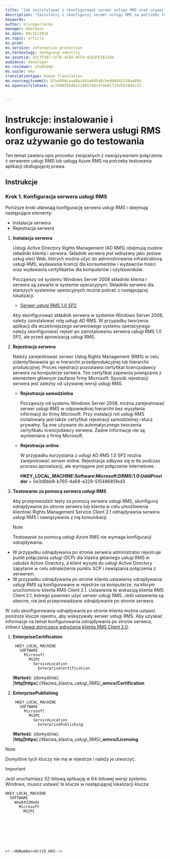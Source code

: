 ```yaml
---
title: "Jak zainstalować i skonfigurować serwer usługi RMS oraz używać go do testowania | Azure RMS"
description: "Zainstaluj i skonfiguruj serwer usługi RMS na potrzeby testowania aplikacji obsługujących prawa."
keywords: 
author: bruceperlerms
manager: mbaldwin
ms.date: 09/25/2016
ms.topic: article
ms.prod: 
ms.service: information-protection
ms.technology: techgroup-identity
ms.assetid: 32C7F387-CF7E-4CE0-AFC9-4C63FE1E134A
audience: developer
ms.reviewer: shubhamp
ms.suite: ems
translationtype: Human Translation
ms.sourcegitcommit: b7ee098ceaa8ac6b1e0d5d6cbe090042510aa89b
ms.openlocfilehash: ac7dd8592d6e11905744c4f4e0171fd5b5945c51


---
```


# Instrukcje: instalowanie i konfigurowanie serwera usługi RMS oraz używanie go do testowania

Ten temat zawiera opis procedur związanych z nawiązywaniem połączenia z serwerem usługi RMS lub usługą Azure RMS na potrzeby testowania aplikacji obsługującej prawa.
 
## Instrukcje

### Krok 1. Konfiguracja serwera usługi RMS

Poniższe kroki ułatwiają konfigurację serwera usługi RMS i obejmują następujące elementy:

-   Instalacja serwera
-   Rejestracja serwera

1.  **Instalacja serwera**

    Usługi Active Directory Rights Management (AD RMS) obejmują osobne składniki klienta i serwera. Składnik serwera jest wdrażany jako zestaw usług sieci Web, których można użyć do administrowania infrastrukturą usługi RMS, wydawania licencji dla konsumentów i wydawców treści oraz wydawania certyfikatów dla komputerów i użytkowników.

    Począwszy od systemu Windows Server 2008 składniki klienta i serwera są zawarte w systemie operacyjnym. Składniki serwera dla starszych systemów operacyjnych można pobrać z następującej lokalizacji.

    -   [Serwer usługi RMS 1.0 SP2](http://go.microsoft.com/fwlink/p/?linkid=73722)

    Aby skonfigurować składnik serwera w systemie Windows Server 2008, należy zainstalować rolę usługi AD RMS. W przypadku tworzenia aplikacji dla wcześniejszego serwerowego systemu operacyjnego należy skonfigurować rejestr po zainstalowaniu serwera usługi RMS 1.0 SP2, ale przed aprowizacją usługi RMS.

2.  **Rejestracja serwera**

    Należy zarejestrować serwer Usług Rights Management (RMS) w celu zidentyfikowania go w hierarchii przedprodukcyjnej lub hierarchii produkcyjnej. Proces rejestracji pozostawia certyfikat licencjodawcy serwera na komputerze serwera. Ten certyfikat zapewnia powiązanie z elementem głównym zaufania firmy Microsoft. Sposób rejestracji serwera jest zależny od używanej wersji usługi RMS.

    -   **Rejestracja samodzielna**

        Począwszy od systemu Windows Server 2008, można zarejestrować serwer usługi RMS w odpowiedniej hierarchii bez wysyłania informacji do firmy Microsoft. Przy instalacji roli usługi RMS instalowany jest także certyfikat rejestracji samodzielnej i klucz prywatny. Są one używane do automatycznego tworzenia certyfikatu licencjodawcy serwera. Żadne informacje nie są wymieniane z firmą Microsoft.

    -   **Rejestracja online**

        W przypadku korzystania z usługi AD RMS 1.0 SP2 można zarejestrować serwer online. Rejestracja odbywa się w tle podczas procesu aprowizacji, ale wymagane jest połączenie internetowe.

        **HKEY\_LOCAL\_MACHINE**\\**Software**\\**Microsoft**\\**DRMS**\\**1.0**\\**UddiProvider** = 0e3d9bb8-b765-4a68-a329-51548685fed3

3. **Testowanie za pomocą serwera usługi RMS**

    Aby przeprowadzić testy za pomocą serwera usługi RMS, skonfiguruj odnajdywanie po stronie serwera lub klienta w celu umożliwienia klientowi Rights Management Service Client 2.1 odnajdywania serwera usługi RMS i nawiązywania z nią komunikacji.

    > [!Note]
    > Testowanie za pomocą usługi Azure RMS nie wymaga konfiguracji odnajdywania.

  - W przypadku odnajdywania po stronie serwera administrator rejestruje punkt połączenia usługi (SCP) dla klastra głównego usługi RMS w usłudze Active Directory, a klient wysyła do usługi Active Directory zapytanie w celu odnalezienia punktu SCP i nawiązania połączenia z serwerem.
  - W przypadku odnajdywania po stronie klienta ustawienia odnajdywania usługi RMS są konfigurowane w rejestrze na komputerze, na którym uruchomiono klienta RMS Client 2.1. Ustawienia te wskazują klienta RMS Client 2.1, którego powinien użyć serwer usługi RMS. Jeśli ustawienia są obecne, nie jest przeprowadzane odnajdywanie po stronie serwera.

  W celu skonfigurowania odnajdywania po stronie klienta można ustawić poniższe klucze rejestru, aby wskazywały serwer usługi RMS. Aby uzyskać informacje na temat konfigurowania odnajdywania po stronie serwera, zobacz [Uwagi dotyczące wdrażania klienta RMS Client 2.0](https://technet.microsoft.com/library/jj159267(WS.10).aspx).

1. **EnterpriseCertification**

        HKEY_LOCAL_MACHINE
          SOFTWARE
            Microsoft
              MSIPC
                ServiceLocation
                  EnterpriseCertification

   **Wartość**: (domyślnie): [**http|https**]://Nazwa_klastra_usługi_RMS/**_wmcs/Certification**

2. **EnterprisePublishing**

        HKEY_LOCAL_MACHINE
          SOFTWARE
            Microsoft
              MSIPC
                ServiceLocation
                  EnterprisePublishing
                  
   **Wartość**: (domyślnie): [**http|https**]://Nazwa_klastra_usługi_RMS/**_wmcs/Licensing**

>[!NOTE] 
> Domyślnie tych kluczy nie ma w rejestrze i należy je utworzyć.

>[!IMPORTANT] 
> Jeśli uruchamiasz 32-bitową aplikację w 64-bitowej wersji systemu Windows, musisz ustawić te klucze w następującej lokalizacji klucza:<p>
  ```    
  HKEY_LOCAL_MACHINE
    SOFTWARE
      Wow6432Node
        Microsoft
          MSIPC
            ```

 

 



<!--HONumber=Oct16_HO3-->


